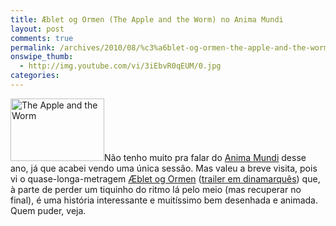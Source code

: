```yaml
---
title: Æblet og Ormen (The Apple and the Worm) no Anima Mundi
layout: post
comments: true
permalink: /archives/2010/08/%c3%a6blet-og-ormen-the-apple-and-the-worm-no-anima-mundi.html/
onswipe_thumb:
  - http://img.youtube.com/vi/3iEbvR0qEUM/0.jpg
categories:
---
```

<img src="//chester.me/wp-content/uploads/2010/08/apple_worm.jpg" alt="The Apple and the Worm" title="apple_worm" width="150" height="100" class="alignleft size-full wp-image-4406" />Não tenho muito pra falar do [Anima Mundi][1] desse ano, já que acabei vendo uma única sessão. Mas valeu a breve visita, pois vi o quase-longa-metragem [Æblet og Ormen][2] ([trailer em dinamarquês][3]) que, à parte de perder um tiquinho do ritmo lá pelo meio (mas recuperar no final), é uma história interessante e muitíssimo bem desenhada e animada. Quem puder, veja.

 [1]: http://www.animamundi.com.br/
 [2]: http://www.imdb.com/title/tt1183707/
 [3]: http://www.youtube.com/watch?v=3iEbvR0qEUM&#038;feature=player_embedded
